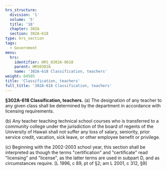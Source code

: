 ```yaml
---
hrs_structure:
  division: '1'
  volume: '5'
  title: '18'
  chapter: 302A
  section: 302A-618
type: hrs_section
tags:
  - Government
menu:
  hrs:
    identifier: HRS_0302A-0618
    parent: HRS0302A
    name: '302A-618 Classification, teachers'
weight: 64505
title: 'Classification, teachers'
full_title: '302A-618 Classification, teachers'
---
```

**§302A-618 Classification, teachers.** (a) The designation of any teacher to any given class shall be determined by the department in accordance with licensing requirements.

(b) Any teacher teaching technical school courses who is transferred to a community college under the jurisdiction of the board of regents of the University of Hawaii shall not suffer any loss of salary, seniority, prior service credit, vacation, sick leave, or other employee benefit or privilege.

(c) Beginning with the 2002-2003 school year, this section shall be interpreted as though the terms "certification" and "certificate" read "licensing" and "license", as the latter terms are used in subpart D, and as circumstances require. [L 1996, c 89, pt of §2; am L 2001, c 312, §9]